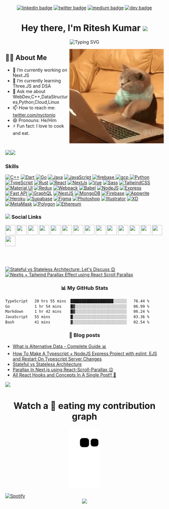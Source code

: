 <div align="center">
  
<!-- <img href="https://www.linkedin.com/in/nyctonio" src="https://img.shields.io/badge/Ritesh_Kumar-30302f?style=flat&logo=linkedin"/> -->
  
[![linkedin badge](https://img.shields.io/badge/Ritesh_Kumar-30302f?style=flat&logo=linkedin)](https://www.linkedin.com/in/nyctonio)
[![twitter badge](https://img.shields.io/badge/@nyctonio-30302f?style=flat&logo=twitter)](https://twitter.com/nyctonio)
[![medium badge](https://img.shields.io/badge/Ritesh_Kumar-30302f?style=flat&logo=medium)](https://medium.com/@nyctonio)
[![dev badge](https://img.shields.io/badge/Ritesh_Kumar-30302f?style=flat&logo=dev.to)](https://dev.to/nyctonio)

<h1>Hey there, I'm Ritesh Kumar <img src="https://emojis.slackmojis.com/emojis/images/1531849430/4246/blob-sunglasses.gif?1531849430" width="40"/></h1>

![Typing SVG](https://readme-typing-svg.herokuapp.com?font=Robot-Bold&size=30&color=fff&center=true&vCenter=true&width=900&height=110&lines=Passionate+Developer;Competetive+Programmer;Freelancer;CSE+Sophomore)
  
</div>

<img align="right" src="./codingcat.gif"/>

## 🙋‍♂️ About Me
- 🔭 I’m currently working on Next.JS
- 🌱 I’m currently learning Three.JS and DSA
- 💬 Ask me about WebDev,C++,DataStructures,Python,Cloud,Linux
- 📫 How to reach me: <a href="https://twitter.com/nyctonio">twitter.com/nyctonio</a>
- 😄 Pronouns: He/Him
- ⚡ Fun fact: I love to cook and eat.


<br/>

<a href="https://www.twitter.com/nyctonio" target="_blank" rel="noreferrer"><img
src="https://img.shields.io/twitter/follow/nyctonio?logo=twitter&style=for-the-badge&color=0891b2&labelColor=1c1917"
/></a><a href="https://www.twitch.tv/nyctonio" target="_blank" rel="noreferrer"><img
src="https://img.shields.io/twitch/status/nyctonio?logo=twitchsx&style=for-the-badge&color=0891b2&labelColor=1c1917&label=TWITCH+STATUS" /></a>
### Skills

<p align="left">
<a href="https://docs.microsoft.com/en-us/cpp/?view=msvc-170" target="_blank" rel="noreferrer"><img src="https://raw.githubusercontent.com/danielcranney/readme-generator/main/public/icons/skills/cplusplus-colored.svg" width="36" height="36" alt="C++" /></a>
<a href="https://dart.dev/" target="_blank" rel="noreferrer"><img src="https://raw.githubusercontent.com/danielcranney/readme-generator/main/public/icons/skills/dart-colored.svg" width="36" height="36" alt="Dart" /></a>
<a href="https://go.dev/doc/" target="_blank" rel="noreferrer"><img src="https://raw.githubusercontent.com/danielcranney/readme-generator/main/public/icons/skills/go-colored.svg" width="36" height="36" alt="Go" /></a>
<a href="https://www.oracle.com/java/" target="_blank" rel="noreferrer"><img src="https://raw.githubusercontent.com/danielcranney/readme-generator/main/public/icons/skills/java-colored.svg" width="36" height="36" alt="Java" /></a>
<a href="https://developer.mozilla.org/en-US/docs/Web/JavaScript" target="_blank" rel="noreferrer"><img src="https://raw.githubusercontent.com/danielcranney/readme-generator/main/public/icons/skills/javascript-colored.svg" width="36" height="36" alt="JavaScript" /></a>
<a href="https://firebase.google.com/" target="_blank"> <img src="https://www.vectorlogo.zone/logos/firebase/firebase-icon.svg" alt="firebase" width="40" height="40"/> </a> <a href="https://cloud.google.com" target="_blank"> <img src="https://www.vectorlogo.zone/logos/google_cloud/google_cloud-icon.svg" alt="gcp" width="40" height="40"/> </a>
<a href="https://www.python.org/" target="_blank" rel="noreferrer"><img src="https://raw.githubusercontent.com/danielcranney/readme-generator/main/public/icons/skills/python-colored.svg" width="36" height="36" alt="Python" /></a>
<a href="https://www.typescriptlang.org/" target="_blank" rel="noreferrer"><img src="https://raw.githubusercontent.com/danielcranney/readme-generator/main/public/icons/skills/typescript-colored.svg" width="36" height="36" alt="TypeScript" /></a>
<a href="https://www.rust-lang.org/" target="_blank" rel="noreferrer"><img src="https://raw.githubusercontent.com/danielcranney/readme-generator/main/public/icons/skills/rust-colored-dark.svg" width="36" height="36" alt="Rust" /></a>
<a href="https://reactjs.org/" target="_blank" rel="noreferrer"><img src="https://raw.githubusercontent.com/danielcranney/readme-generator/main/public/icons/skills/react-colored.svg" width="36" height="36" alt="React" /></a>
<a href="https://nextjs.org/docs" target="_blank" rel="noreferrer"><img src="https://raw.githubusercontent.com/danielcranney/readme-generator/main/public/icons/skills/nextjs-colored-dark.svg" width="36" height="36" alt="NextJs" /></a>
<a href="https://vuejs.org/" target="_blank" rel="noreferrer"><img src="https://raw.githubusercontent.com/danielcranney/readme-generator/main/public/icons/skills/vuejs-colored.svg" width="36" height="36" alt="Vue" /></a>
<a href="https://sass-lang.com/" target="_blank" rel="noreferrer"><img src="https://raw.githubusercontent.com/danielcranney/readme-generator/main/public/icons/skills/sass-colored.svg" width="36" height="36" alt="Sass" /></a>
<a href="https://tailwindcss.com/" target="_blank" rel="noreferrer"><img src="https://raw.githubusercontent.com/danielcranney/readme-generator/main/public/icons/skills/tailwindcss-colored.svg" width="36" height="36" alt="TailwindCSS" /></a>
<a href="https://mui.com/" target="_blank" rel="noreferrer"><img src="https://raw.githubusercontent.com/danielcranney/readme-generator/main/public/icons/skills/materialui-colored.svg" width="36" height="36" alt="Material UI" /></a>
<a href="https://redux.js.org/" target="_blank" rel="noreferrer"><img src="https://raw.githubusercontent.com/danielcranney/readme-generator/main/public/icons/skills/redux-colored.svg" width="36" height="36" alt="Redux" /></a>
<a href="https://webpack.js.org/" target="_blank" rel="noreferrer"><img src="https://raw.githubusercontent.com/danielcranney/readme-generator/main/public/icons/skills/webpack-colored.svg" width="36" height="36" alt="Webpack" /></a>
<a href="https://babeljs.io/" target="_blank" rel="noreferrer"><img src="https://raw.githubusercontent.com/danielcranney/readme-generator/main/public/icons/skills/babel-colored-dark.svg" width="36" height="36" alt="Babel" /></a>
<a href="https://nodejs.org/en/" target="_blank" rel="noreferrer"><img src="https://raw.githubusercontent.com/danielcranney/readme-generator/main/public/icons/skills/nodejs-colored.svg" width="36" height="36" alt="NodeJS" /></a>
<a href="https://expressjs.com/" target="_blank" rel="noreferrer"><img src="https://raw.githubusercontent.com/danielcranney/readme-generator/main/public/icons/skills/express-colored-dark.svg" width="36" height="36" alt="Express" /></a>
<a href="https://fastapi.tiangolo.com/" target="_blank" rel="noreferrer"><img src="https://raw.githubusercontent.com/danielcranney/readme-generator/main/public/icons/skills/fastapi-colored.svg" width="36" height="36" alt="Fast API" /></a>
<a href="https://graphql.org/" target="_blank" rel="noreferrer"><img src="https://raw.githubusercontent.com/danielcranney/readme-generator/main/public/icons/skills/graphql-colored.svg" width="36" height="36" alt="GraphQL" /></a>
<a href="https://docs.nestjs.com/" target="_blank" rel="noreferrer"><img src="https://raw.githubusercontent.com/danielcranney/readme-generator/main/public/icons/skills/nestjs-colored.svg" width="36" height="36" alt="NestJS" /></a>
<a href="https://www.mongodb.com/" target="_blank" rel="noreferrer"><img src="https://raw.githubusercontent.com/danielcranney/readme-generator/main/public/icons/skills/mongodb-colored.svg" width="36" height="36" alt="MongoDB" /></a>
<a href="https://firebase.google.com/" target="_blank" rel="noreferrer"><img src="https://raw.githubusercontent.com/danielcranney/readme-generator/main/public/icons/skills/firebase-colored.svg" width="36" height="36" alt="Firebase" /></a>
<a href="https://appwrite.io/" target="_blank" rel="noreferrer"><img src="https://raw.githubusercontent.com/danielcranney/readme-generator/main/public/icons/skills/appwrite-colored-dark.svg" width="36" height="36" alt="Appwrite" /></a>
<a href="https://www.heroku.com/" target="_blank" rel="noreferrer"><img src="https://raw.githubusercontent.com/danielcranney/readme-generator/main/public/icons/skills/heroku-colored.svg" width="36" height="36" alt="Heroku" /></a>
<a href="https://supabase.io/" target="_blank" rel="noreferrer"><img src="https://raw.githubusercontent.com/danielcranney/readme-generator/main/public/icons/skills/supabase-colored.svg" width="36" height="36" alt="Supabase" /></a>
<a href="https://www.figma.com/" target="_blank" rel="noreferrer"><img src="https://raw.githubusercontent.com/danielcranney/readme-generator/main/public/icons/skills/figma-colored.svg" width="36" height="36" alt="Figma" /></a>
<a href="https://www.adobe.com/uk/products/photoshop.html" target="_blank" rel="noreferrer"><img src="https://raw.githubusercontent.com/danielcranney/readme-generator/main/public/icons/skills/photoshop-colored.svg" width="36" height="36" alt="Photoshop" /></a>
<a href="adobe.com/uk/products/illustrator.html" target="_blank" rel="noreferrer"><img src="https://raw.githubusercontent.com/danielcranney/readme-generator/main/public/icons/skills/illustrator-colored.svg" width="36" height="36" alt="Illustrator" /></a>
<a href="https://www.adobe.com/uk/products/xd.html" target="_blank" rel="noreferrer"><img src="https://raw.githubusercontent.com/danielcranney/readme-generator/main/public/icons/skills/xd-colored.svg" width="36" height="36" alt="XD" /></a>
<a href="https://metamask.io/" target="_blank" rel="noreferrer"><img src="https://raw.githubusercontent.com/danielcranney/readme-generator/main/public/icons/skills/metamask-colored.svg" width="36" height="36" alt="MetaMask" /></a>
<a href="https://polygon.technology/" target="_blank" rel="noreferrer"><img src="https://raw.githubusercontent.com/danielcranney/readme-generator/main/public/icons/skills/polygon-colored.svg" width="36" height="36" alt="Polygon" /></a>
<a href="https://ethereum.org/en/" target="_blank" rel="noreferrer"><img src="https://raw.githubusercontent.com/danielcranney/readme-generator/main/public/icons/skills/ethereum-colored.svg" width="36" height="36" alt="Ethereum" /></a>
</p>

### <img height="40" src="https://raw.githubusercontent.com/innng/innng/master/assets/kyubey.gif"/> Social Links

<p align="left"> <a href="https://www.behance.com/nyctonio" target="_blank" rel="noreferrer"><img src="https://raw.githubusercontent.com/danielcranney/readme-generator/main/public/icons/socials/behance.svg" width="32" height="32" /></a> <a href="https://www.codepen.io/nyctonio" target="_blank" rel="noreferrer"><img src="https://raw.githubusercontent.com/danielcranney/readme-generator/main/public/icons/socials/codepen-dark.svg" width="32" height="32" /></a> <a href="https://codesandbox.io/u/nyctonio" target="_blank" rel="noreferrer"><img src="https://raw.githubusercontent.com/danielcranney/readme-generator/main/public/icons/socials/codesandbox-dark.svg" width="32" height="32" /></a> <a href="https://www.dev.to/nyctonio" target="_blank" rel="noreferrer"><img src="https://raw.githubusercontent.com/danielcranney/readme-generator/main/public/icons/socials/devdotto-dark.svg" width="32" height="32" /></a> <a href="https://www.dribbble.com/nyctonio" target="_blank" rel="noreferrer"><img src="https://raw.githubusercontent.com/danielcranney/readme-generator/main/public/icons/socials/dribbble.svg" width="32" height="32" /></a>  <a href="https://www.github.com/nyctonio" target="_blank" rel="noreferrer"><img src="https://raw.githubusercontent.com/danielcranney/readme-generator/main/public/icons/socials/github-dark.svg" width="32" height="32" /></a> <a href="https://nyctonio.hashnode.dev" target="_blank" rel="noreferrer"><img src="https://raw.githubusercontent.com/danielcranney/readme-generator/main/public/icons/socials/hashnode.svg" width="32" height="32" /></a> <a href="http://www.instagram.com/ritesh.nio" target="_blank" rel="noreferrer"><img src="https://raw.githubusercontent.com/danielcranney/readme-generator/main/public/icons/socials/instagram.svg" width="32" height="32" /></a> <a href="https://www.linkedin.com/in/nyctonio" target="_blank" rel="noreferrer"><img src="https://raw.githubusercontent.com/danielcranney/readme-generator/main/public/icons/socials/linkedin.svg" width="32" height="32" /></a> <a href="https://www.polywork.com/nyctonio" target="_blank" rel="noreferrer"><img src="https://raw.githubusercontent.com/danielcranney/readme-generator/main/public/icons/socials/polywork.svg" width="32" height="32" /></a> <a href="http://www.medium.com/nyctonio" target="_blank" rel="noreferrer"><img src="https://raw.githubusercontent.com/danielcranney/readme-generator/main/public/icons/socials/medium-dark.svg" width="32" height="32" /></a> <a href="https://www.stackoverflow.com/users/nyctonio" target="_blank" rel="noreferrer"><img src="https://raw.githubusercontent.com/danielcranney/readme-generator/main/public/icons/socials/stackoverflow.svg" width="32" height="32" /></a> <a href="https://www.twitter.com/nyctonio" target="_blank" rel="noreferrer"><img src="https://raw.githubusercontent.com/danielcranney/readme-generator/main/public/icons/socials/twitter.svg" width="32" height="32" /></a> <a href="https://www.youtube.com/@riteshkr" target="_blank" rel="noreferrer"><img src="https://raw.githubusercontent.com/danielcranney/readme-generator/main/public/icons/socials/youtube.svg" width="32" height="32" /></a> <a href="https://www.twitch.tv/nyctonio" target="_blank" rel="noreferrer"><img src="https://raw.githubusercontent.com/danielcranney/readme-generator/main/public/icons/socials/twitch.svg" width="32" height="32" /></a></p>


<br>
<br>

<!-- BEGIN YOUTUBE-CARDS -->
[![Stateful vs Stateless Architecture: Let's Discuss 😌](https://ytcards.demolab.com/?id=3XQnymcbjds&title=Stateful+vs+Stateless+Architecture%3A+Let%27s+Discuss+%F0%9F%98%8C&lang=en&timestamp=1655671795&background_color=%230d1117&title_color=%23ffffff&stats_color=%23dedede&width=250 "Stateful vs Stateless Architecture: Let's Discuss 😌")](https://www.youtube.com/watch?v=3XQnymcbjds)
[![Nextjs + Tailwind Parallax Effect using React Scroll Parallax](https://ytcards.demolab.com/?id=vPhdhA3lZVs&title=Nextjs+%2B+Tailwind+Parallax+Effect+using+React+Scroll+Parallax&lang=en&timestamp=1654638618&background_color=%230d1117&title_color=%23ffffff&stats_color=%23dedede&width=250 "Nextjs + Tailwind Parallax Effect using React Scroll Parallax")](https://www.youtube.com/watch?v=vPhdhA3lZVs)
<!-- END YOUTUBE-CARDS -->

<h3 align="center">📊 My GitHub Stats</h3>
<!-- <p align="center"> -->
 
<!--START_SECTION:waka-->

```txt
TypeScript   20 hrs 55 mins  ███████████████████░░░░░░   76.44 %
Go           1 hr 54 mins    █▓░░░░░░░░░░░░░░░░░░░░░░░   06.99 %
Markdown     1 hr 42 mins    █▓░░░░░░░░░░░░░░░░░░░░░░░   06.24 %
JavaScript   55 mins         █░░░░░░░░░░░░░░░░░░░░░░░░   03.36 %
Bash         41 mins         ▓░░░░░░░░░░░░░░░░░░░░░░░░   02.54 %
```

<!--END_SECTION:waka-->
<h3 align="center">📕 Blog posts</h3>

<!-- BLOG-POST-LIST:START -->
- [What is Alternative Data - Complete Guide 📊](https://dev.to/nyctonio/what-is-alternative-data-complete-guide-2ln7)
- [How To Make A Typescript + NodeJS Express Project with eslint, EJS and Restart On Typescript Server Changes](https://dev.to/nyctonio/how-to-make-a-typescript-nodejs-express-project-with-eslint-ejs-and-nodemon-hot-reload-4e0b)
- [Stateful vs Stateless Architecture](https://dev.to/nyctonio/stateful-vs-stateless-architecture-1ao2)
- [Parallax In Next.js using React-Scroll-Parallax 😉](https://dev.to/nyctonio/parallax-in-nextjs-using-react-scroll-parallax-2110)
- [All React Hooks and Concepts In A Single Post!! 🤗](https://dev.to/nyctonio/all-react-hooks-and-concepts-in-a-single-post-1daf)
<!-- BLOG-POST-LIST:END -->
  
<!--   <img height="180em" src="https://github-readme-stats.vercel.app/api?username=nyctonio&theme=tokyonight&show_icons=true&hide_border=true&count_private=true" alt="Ritesh Kumars :: Profile Stats" />
  <img height="180em" src="https://github-readme-stats.vercel.app/api/top-langs/?username=nyctonio&langs_count=8&theme=tokyonight&layout=compact&hide_border=true" alt="Ritesh Kumars :: Top Langs" />
<img src="https://github-readme-streak-stats.herokuapp.com?user=nyctonio&theme=tokyonight" width="700"> -->
<!-- </p> -->
 
![](https://activity-graph.herokuapp.com/graph?username=nyctonio&theme=github)
<h1 align = 'Center'>Watch a 🐍 eating my contribution graph</h1>
<p align="center">
  <img src="https://github.com/nyctonio/nyctonio/blob/output/github-contribution-grid-snake.svg" alt="snake"></center>
  
</p>
<!-- ![Github stats](https://github-readme-stats.vercel.app/api?username=nyctonio)
 -->

 <a href="https://open.spotify.com/user/31j3he3stsqzsbk47sqq6vuonxvu"/>
    <img src="https://spotify-recently-played-readme.vercel.app/api?user=31j3he3stsqzsbk47sqq6vuonxvu&count=1&width=1000" alt="Spotify"/>
 </a>

</br>
<div align="center">
<img src="https://github-profile-trophy.vercel.app/?username=nyctonio&theme=nord&no-frame=true&margin-w=10&column=7" />
</div>
